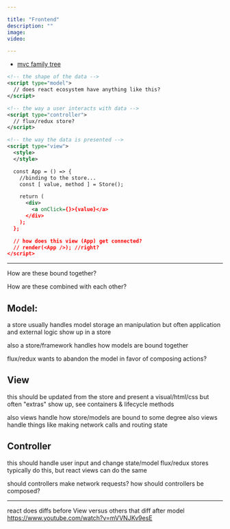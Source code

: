 ```yaml
---

title: "Frontend"
description: ""
image:
video:

---
```


- [mvc family tree](https://mvc.givan.se/)


```xml
<!-- the shape of the data -->
<script type="model">
  // does react ecosystem have anything like this?
</script>
```

```xml
<!-- the way a user interacts with data -->
<script type="controller">
  // flux/redux store?
</script>
```

```xml
<!-- the way the data is presented -->
<script type="view">
  <style>
  </style>

  const App = () => {
    //binding to the store...
    const [ value, method ] = Store();

    return (
      <div>
        <a onClick={}>{value}</a>
      </div>
    );
  };

  // how does this view (App) get connected?
  // render(<App />); //right?
</script>
```


------------------------------------------------------------------------


How are these bound together?

How are these combined with each other?



## Model:

a store usually handles model storage an manipulation
but often application and external logic show up in a store

also a store/framework handles how models are bound together

flux/redux wants to abandon the model in favor of composing actions?



## View

this should be updated from the store and present a visual/html/css
but often "extras" show up, see containers & lifecycle methods

also views handle how store/models are bound to some degree
also views handle things like making network calls and routing state



## Controller

this should handle user input and change state/model
flux/redux stores typically do this, but react views can do the same

should controllers make network requests?
how should controllers be composed?


------------------------------------------------------------------------

react does diffs before View versus others that diff after model
https://www.youtube.com/watch?v=mVVNJKv9esE


